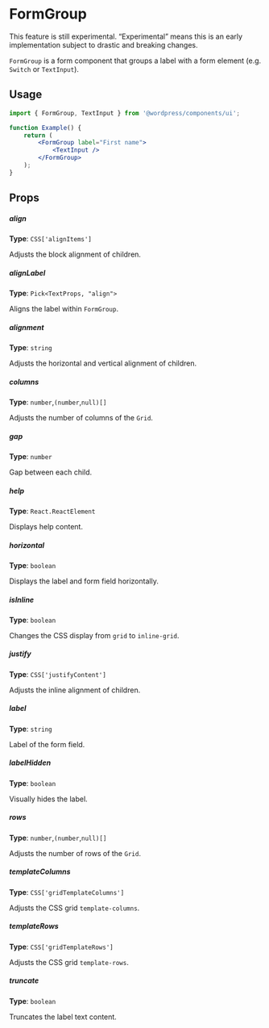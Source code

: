 # FormGroup

<div class="callout callout-alert">
This feature is still experimental. “Experimental” means this is an early implementation subject to drastic and breaking changes.
</div>

`FormGroup` is a form component that groups a label with a form element (e.g. `Switch` or `TextInput`).

## Usage

```jsx
import { FormGroup, TextInput } from '@wordpress/components/ui';

function Example() {
	return (
		<FormGroup label="First name">
			<TextInput />
		</FormGroup>
	);
}
```

## Props

##### align

**Type**: `CSS['alignItems']`

Adjusts the block alignment of children.

##### alignLabel

**Type**: `Pick<TextProps, "align">`

Aligns the label within `FormGroup`.

##### alignment

**Type**: `string`

Adjusts the horizontal and vertical alignment of children.

##### columns

**Type**: `number`,`(number`,`null)[]`

Adjusts the number of columns of the `Grid`.

##### gap

**Type**: `number`

Gap between each child.

##### help

**Type**: `React.ReactElement`

Displays help content.

##### horizontal

**Type**: `boolean`

Displays the label and form field horizontally.

##### isInline

**Type**: `boolean`

Changes the CSS display from `grid` to `inline-grid`.

##### justify

**Type**: `CSS['justifyContent']`

Adjusts the inline alignment of children.

##### label

**Type**: `string`

Label of the form field.

##### labelHidden

**Type**: `boolean`

Visually hides the label.

##### rows

**Type**: `number`,`(number`,`null)[]`

Adjusts the number of rows of the `Grid`.

##### templateColumns

**Type**: `CSS['gridTemplateColumns']`

Adjusts the CSS grid `template-columns`.

##### templateRows

**Type**: `CSS['gridTemplateRows']`

Adjusts the CSS grid `template-rows`.

##### truncate

**Type**: `boolean`

Truncates the label text content.
